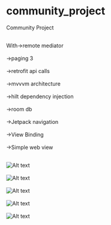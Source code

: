 # community_project

Community Project 

<br>With->remote mediator</br>
     <br>->paging 3 </br>
     <br>->retrofit api calls</br>
     <br>->mvvvm architecture</br>
     <br>->hilt dependency injection<br>
     <br>->room db</br>
     <br>->Jetpack navigation</br>
     <br>->View Binding</br>
     <br>->Simple web view</br>
     
<br>![Alt text](Pics/photo_2021-12-22_11-16-13.jpg "Start Page")</br>
<br>![Alt text](Pics/photo_2021-12-22_11-16-16.jpg "Course Selection")</br>
<br>![Alt text](Pics/photo_2021-12-22_11-16-23.jpg "Course Details")</br>
<br>![Alt text](Pics/photo_2021-12-22_11-16-35.jpg "Review Page")</br>
<br>![Alt text](Pics/photo_2021-12-22_11-16-28.jpg "Course Content")</br>
